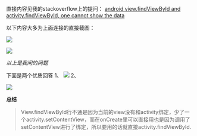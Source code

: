 直接内容见我的stackoverflow上的提问：
[android view.findViewById and activity.findViewById, one cannot show the data](https://stackoverflow.com/questions/47131227/android-view-findviewbyid-and-activity-findviewbyid-one-cannot-show-the-data)


以下内容大多为上面连接的直接截图：

![](http://upload-images.jianshu.io/upload_images/7177220-0b95652a00ebfb2a.png?imageMogr2/auto-orient/strip%7CimageView2/2/w/1240)

![](http://upload-images.jianshu.io/upload_images/7177220-c56d56682be44c9a.png?imageMogr2/auto-orient/strip%7CimageView2/2/w/1240)

*以上是我问的问题*

下面是两个优质回答
1、
![](http://upload-images.jianshu.io/upload_images/7177220-c2dc52c4135ad30f.png?imageMogr2/auto-orient/strip%7CimageView2/2/w/1240)
2、

![](http://upload-images.jianshu.io/upload_images/7177220-c3d3c1df416a95b4.png?imageMogr2/auto-orient/strip%7CimageView2/2/w/1240)

**总结**
>View.findViewById行不通是因为当前的view没有和activity绑定，少了一个activity.setContentView，而在onCreate里可以直接用也是因为调用了setContentView进行了绑定，所以要用的话就直接activity.findViewById.
